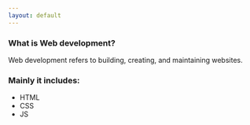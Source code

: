 ```yaml
---
layout: default
---
```


### What is Web development?
Web development refers to building, creating, and maintaining websites.

### Mainly it includes:
* HTML
* CSS
* JS
